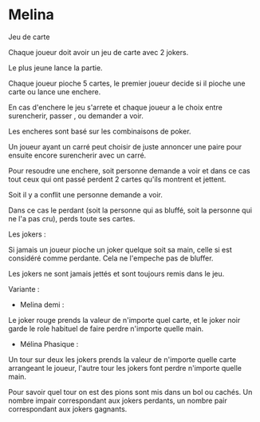 Melina
======

Jeu de carte


Chaque joueur doit avoir un jeu de carte avec 2 jokers.

Le plus jeune lance la partie.

Chaque joueur pioche 5 cartes, le premier joueur decide si il pioche une carte ou lance une enchere.

En cas d'enchere le jeu s'arrete et chaque joueur a le choix entre surencherir, passer , ou demander a voir.

Les encheres sont basé sur les combinaisons de poker.

Un joueur ayant un carré peut choisir de juste annoncer une paire pour ensuite encore surencherir avec un carré.


Pour resoudre une enchere, soit personne demande a voir et dans ce cas tout ceux qui ont passé perdent 2 cartes qu'ils montrent et jettent.


Soit il y a conflit une personne demande a voir.


Dans ce cas le perdant (soit la personne qui as bluffé, soit la personne qui ne l'a pas cru), perds toute ses cartes.


Les jokers :

Si jamais un joueur pioche un joker quelque soit sa main, celle si est considéré comme perdante. Cela ne l'empeche pas de bluffer.

Les jokers ne sont jamais jettés et sont toujours remis dans le jeu.



Variante :


- Melina demi :

Le joker rouge prends la valeur de n'importe quel carte, et le joker noir garde le role habituel de faire perdre n'importe quelle main.


- Mélina Phasique :


Un tour sur deux les jokers prends la valeur de n'importe quelle carte arrangeant le joueur, l'autre tour les jokers font perdre n'importe quelle main.

Pour savoir quel tour on est des pions sont mis dans un bol ou cachés. Un nombre impair correspondant aux jokers perdants, un nombre pair correspondant aux jokers gagnants.
